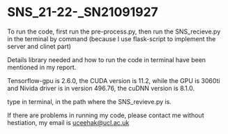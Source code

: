 # SNS_21-22-_SN21091927

To run the code, first run the pre-process.py, then run the SNS_recieve.py in the terminal by command (because I use flask-script to implement the server and clinet part)

Details library needed and how to run the code in terminal have been mentioned in my report. 

Tensorflow-gpu is 2.6.0, the CUDA version is 11.2, while the GPU is 3060ti and Nivida driver is in version 496.76, the cuDNN version is 8.1.0. 

type <python SNS_revieve.py CNN_predict> in terminal, in the path where the SNS_revieve.py is. 

If there are problems in running my code, please contact me without hestiation, my email is uceehak@ucl.ac.uk
